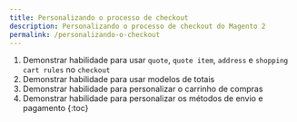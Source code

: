 ```yaml
---
title: Personalizando o processo de checkout
description: Personalizando o processo de checkout do Magento 2
permalink: /personalizando-o-checkout
---
```


1. Demonstrar habilidade para usar `quote`, `quote item`, `address` e `shopping cart rules` no `checkout`
2. Demonstrar habilidade para usar modelos de totais
3. Demonstrar habilidade para personalizar o carrinho de compras
4. Demonstrar habilidade para personalizar os métodos de envio e pagamento
{:toc}
